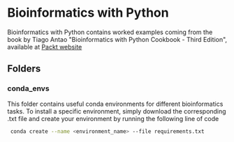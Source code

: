 # Bioinformatics with Python
Bioinformatics with Python contains worked examples coming from the book by Tiago Antao "Bioinformatics with Python Cookbook - Third Edition", available at [Packt website](https://www.packtpub.com/product/bioinformatics-with-python-cookbook-third-edition/9781803236421)

## Folders
### conda_envs
This folder contains useful conda environments for different bioinformatics tasks. To install a specific environment, simply download the corresponding .txt file and create your environment by running the following line of code

```bash
 conda create --name <environment_name> --file requirements.txt
 ```
